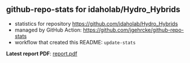 ## github-repo-stats for idaholab/Hydro_Hybrids

- statistics for repository https://github.com/idaholab/Hydro_Hybrids
- managed by GitHub Action: https://github.com/jgehrcke/github-repo-stats
- workflow that created this README: `update-stats`

**Latest report PDF**: [report.pdf](https://github.com/idaholab/repository-statistics/raw/main/idaholab/Hydro_Hybrids/latest-report/report.pdf)

